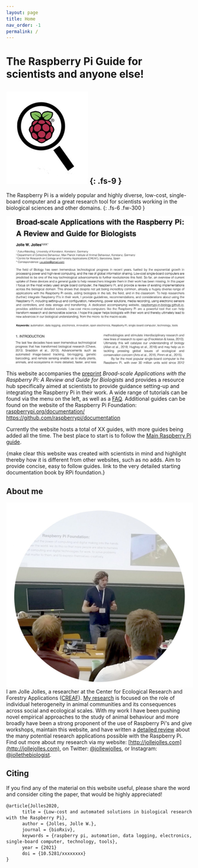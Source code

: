 ```yaml
---
layout: page
title: Home
nav_order: -1
permalink: /
---
```

# The Raspberry Pi Guide for scientists and anyone else!
[![Raspberry Pi Logo](/assets/images/raspberrypi-guide-logonotext.jpg?style=titleimgright)](http://raspberrypi.org)
{: .fs-9 }
---
The Raspberry Pi is a widely popular and highly diverse, low-cost, single-board computer and a great research tool for scientists working in the biological sciences and other domains.
{: .fs-6 .fw-300 }

[![Raspberry Pi Review paper](/assets/images/jolles-et-al-frontpage.jpg?style=smallimgleft)](/assets/images/jolles-et-al-frontpage.jpg)

This website accompanies the [preprint](http://) *Broad-scale Applications with the Raspberry Pi: A Review and Guide for Biologists* and provides a resource hub specifically aimed at scientists to provide guidance setting-up and integrating the Raspberry Pi in their work. A wide range of tutorials can be found via the menu on the left, as well as a [FAQ](docs/9-FAQ.html). Additional guides can be found on the website of the Raspberry Pi Foundation: [raspberrypi.org/documentation/](https://www.raspberrypi.org/documentation/) https://github.com/raspberrypi/documentation

Currently the website hosts a total of XX guides, with more guides being added all the time. The best place to start is to follow the [Main Raspberry Pi guide](http://).

{make clear this website was created with scientists in mind and highlight thereby how it is different from other websites, such as no adds. Aim to provide concise, easy to follow guides. link to the very detailed starting documentation book by RPi foundation.}


## About me
[![Jolle workshop](/assets/images/jolle-raspberrypi-workshop.jpg?style=smallimgright)](/assets/images/jolle-raspberrypi-workshop.jpg)
I am Jolle Jolles, a researcher at the Center for Ecological Research and Forestry Applications ([CREAF](http://creaf.cat)). [My research](http://jollejolles.com) is focused on the role of individual heterogeneity in animal communities and its consequences across social and ecological scales. With my work I have been pushing novel empirical approaches to the study of animal behaviour and more broadly have been a strong proponent of the use of Raspberry Pi's and give workshops, maintain this website, and have written a [detailed review](http://) about the many potential research applications possible with the Raspberry Pi. Find out more about my research via my website: [http://jollejolles.com](http://jollejolles.com), on Twitter: [@jollewjolles](http://twitter.com/jollewjolles), or Instagram: [@jollethebiologist](http://instagram.com/jollethebiologist).


## Citing
If you find any of the material on this website useful, please share the word and consider citing the paper, that would be highly appreciated!

```
@article{Jolles2020,
      title = {Low-cost and automated solutions in biological research with the Raspberry Pi},
      author = {Jolles, Jolle W.},
      journal = {bioRxiv},
      keywords = {raspberry pi, automation, data logging, electronics, single-board computer, technology, tools},
      year = {2021}
      doi = {10.5281/xxxxxxxx}
}
```
